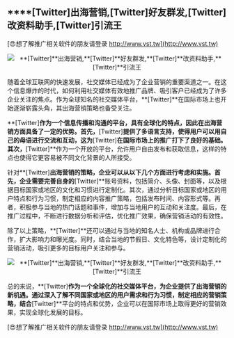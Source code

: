 ## ****[Twitter]**出海营销,**[Twitter]**好友群发,**[Twitter]**改资料助手,**[Twitter]**引流王**

[😍想了解推广相关软件的朋友请登录 http://www.vst.tw](http://www.vst.tw)

 <center><img src="https://vst.tw/MP4/tuiguang/png/3.png" alt="**[Twitter]**出海营销,**[Twitter]**好友群发,**[Twitter]**改资料助手,**[Twitter]**引流王"></center>

随着全球互联网的快速发展，社交媒体已经成为了企业营销的重要渠道之一。在这个信息爆炸的时代，如何利用社交媒体有效地推广品牌、吸引客户已经成为了许多企业关注的焦点。作为全球知名的社交媒体平台，**[Twitter]**在国际市场上也开始逐渐崭露头角，其出海营销策略也备受关注。

**[Twitter]**作为一个信息传播和沟通的平台，具有全球化的特点，因此在出海营销方面具备了一定的优势。首先，**[Twitter]**提供了多语言支持，使得用户可以用自己的母语进行交流和互动，这为**[Twitter]**在国际市场上的推广打下了良好的基础。其次，**[Twitter]**作为一个开放的平台，允许用户自由发布和获取信息，这样的特点也使得它更容易被不同文化背景的人所接受。

针对**[Twitter]**出海营销的策略，企业可以从以下几个方面进行考虑和实施。首先，企业需要完善自身的**[Twitter]**账号资料，包括简介、头像、封面等，以及根据目标国家或地区的文化和习惯进行定制化。其次，通过分析目标国家或地区的用户特点和行为习惯，制定相应的内容推广策略，包括发布时间、内容形式等。再者，积极参与当地的热门话题和事件，增加与当地用户的互动和关注度。最后，在推广过程中，不断进行数据分析和评估，优化推广效果，确保营销活动的有效性。

除了以上策略，**[Twitter]**还可以通过与当地的知名人士、机构或品牌进行合作，扩大影响力和曝光度。同时，结合当地的节假日、文化特色等，设计定制化的营销活动，吸引更多的目标用户关注和参与。

 <center><img src="https://vst.tw/MP4/tuiguang/png/2.png" alt="**[Twitter]**出海营销,**[Twitter]**好友群发,**[Twitter]**改资料助手,**[Twitter]**引流王"></center>

总的来说，**[Twitter]**作为一个全球化的社交媒体平台，为企业提供了出海营销的新机遇。通过深入了解不同国家或地区的用户需求和行为习惯，制定相应的营销策略，结合**[Twitter]**平台的特点和优势，企业可以在国际市场上取得更好的营销效果，实现全球化发展的目标。

[😍想了解推广相关软件的朋友请登录 http://www.vst.tw](http://www.vst.tw)



